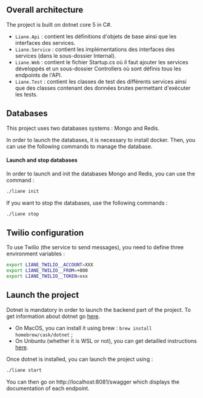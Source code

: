 ## Overall architecture

The project is built on dotnet core 5 in C#.

- `Liane.Api` : contient les définitions d'objets de base ainsi que les interfaces des services.
- `Liane.Service` : contient les implémentations des interfaces des services (dans le sous-dossier Internal).
- `Liane.Web` : contient le fichier Startup.cs où il faut ajouter les services développés et un sous-dossier Controllers où sont définis tous les endpoints de l'API.
- `Liane.Test` : contient les classes de test des différents services ainsi que des classes contenant des données brutes permettant d'exécuter les tests.

## Databases

This project uses two databases systems : Mongo and Redis. 

In order to launch the databases, it is necessary to install docker. 
Then, you can use the following commands to manage the database.


#### Launch and stop databases

In order to launch and init the databases Mongo and Redis, you can use the command :

```bash
./liane init
```

If you want to stop the databases, use the following commands : 

```bash
./liane stop
```

## Twilio configuration

To use Twilio (the service to send messages), you need to define three environment variables :

```bash
export LIANE_TWILIO__ACCOUNT=XXX
export LIANE_TWILIO__FROM=+000
export LIANE_TWILIO__TOKEN=xxx
```

## Launch the project

Dotnet is mandatory in order to launch the backend part of the project. To 
get information about dotnet go [here](https://dotnet.microsoft.com).

* On MacOS, you can install it using brew : `brew install homebrew/cask/dotnet` ;
* On Unbuntu (whether it is WSL or not), you can get detailled instructions [here](https://docs.microsoft.com/fr-fr/dotnet/core/install/linux-ubuntu).

Once dotnet is installed, you can launch the project using : 

```bash
./liane start
```

You can then go on http://localhost:8081/swagger which displays
the documentation of each endpoint.
